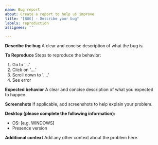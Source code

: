 ```yaml
---
name: Bug report
about: Create a report to help us improve
title: "[BUG] - Describe your bug"
labels: reproduction
assignees: ''

---
```


**Describe the bug**
A clear and concise description of what the bug is.

**To Reproduce**
Steps to reproduce the behavior:
1. Go to '...'
2. Click on '....'
3. Scroll down to '....'
4. See error

**Expected behavior**
A clear and concise description of what you expected to happen.

**Screenshots**
If applicable, add screenshots to help explain your problem.

**Desktop (please complete the following information):**
 - OS: [e.g. WINDOWS]
 - Presence version

**Additional context**
Add any other context about the problem here.

